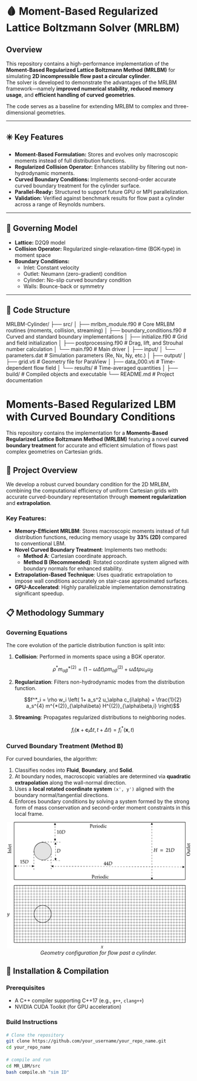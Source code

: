 # 🩸 Moment-Based Regularized Lattice Boltzmann Solver (MRLBM)

## Overview
This repository contains a high-performance implementation of the **Moment-Based Regularized Lattice Boltzmann Method (MRLBM)** for simulating **2D incompressible flow past a circular cylinder**.  
The solver is developed to demonstrate the advantages of the MRLBM framework—namely **improved numerical stability**, **reduced memory usage**, and **efficient handling of curved geometries**.

The code serves as a baseline for extending MRLBM to complex and three-dimensional geometries.

---

## ✳️ Key Features
- **Moment-Based Formulation:** Stores and evolves only macroscopic moments instead of full distribution functions.  
- **Regularized Collision Operator:** Enhances stability by filtering out non-hydrodynamic moments.  
- **Curved Boundary Conditions:** Implements second-order accurate curved boundary treatment for the cylinder surface.  
- **Parallel-Ready:** Structured to support future GPU or MPI parallelization.  
- **Validation:** Verified against benchmark results for flow past a cylinder across a range of Reynolds numbers.

---

## 🧩 Governing Model
- **Lattice:** D2Q9 model  
- **Collision Operator:** Regularized single-relaxation-time (BGK-type) in moment space  
- **Boundary Conditions:**  
  - Inlet: Constant velocity  
  - Outlet: Neumann (zero-gradient) condition  
  - Cylinder: No-slip curved boundary condition  
  - Walls: Bounce-back or symmetry  

---

## 🧱 Code Structure
MRLBM-Cylinder/
├── src/
│   ├── mrlbm_module.f90          # Core MRLBM routines (moments, collision, streaming)
│   ├── boundary_conditions.f90   # Curved and standard boundary implementations
│   ├── initialize.f90            # Grid and field initialization
│   ├── postprocessing.f90        # Drag, lift, and Strouhal number calculation
│   └── main.f90                  # Main driver
│
├── input/
│   └── parameters.dat            # Simulation parameters (Re, Nx, Ny, etc.)
│
├── output/
│   ├── grid.vti                  # Geometry file for ParaView
│   ├── data_000.vti              # Time-dependent flow field
│   └── results/                  # Time-averaged quantities
│
├── build/                        # Compiled objects and executable
└── README.md                     # Project documentation

























# Moments-Based Regularized LBM with Curved Boundary Conditions

This repository contains the implementation for a **Moments-Based Regularized Lattice Boltzmann Method (MRLBM)** featuring a novel **curved boundary treatment** for accurate and efficient simulation of flows past complex geometries on Cartesian grids.

## 🧩 Project Overview

We develop a robust curved boundary condition for the 2D MRLBM, combining the computational efficiency of uniform Cartesian grids with accurate curved-boundary representation through **moment regularization** and **extrapolation**.

### Key Features:
- **Memory-Efficient MRLBM**: Stores macroscopic moments instead of full distribution functions, reducing memory usage by **33% (2D)** compared to conventional LBM.
- **Novel Curved Boundary Treatment**: Implements two methods:
  - **Method A**: Cartesian coordinate approach.
  - **Method B (Recommended)**: Rotated coordinate system aligned with boundary normals for enhanced stability.
- **Extrapolation-Based Technique**: Uses quadratic extrapolation to impose wall conditions accurately on stair-case approximated surfaces.
- **GPU-Accelerated**: Highly parallelizable implementation demonstrating significant speedup.

## 📋 Methodology Summary

### Governing Equations
The core evolution of the particle distribution function is split into:
1.  **Collision**: Performed in moments space using a BGK operator.
    ```math
    \rho^* m^{*(2)}_{\alpha\beta} = (1-\omega \Delta t) \rho m^{(2)}_{\alpha\beta} + \omega \Delta t \rho u_\alpha u_\beta
    ```
2.  **Regularization**: Filters non-hydrodynamic modes from the distribution function.
    ```math
    f^*_i = \rho w_i \left( 1+  a_s^2 u_\alpha c_{i\alpha} + \frac{1}{2} a_s^{4} m^{*(2)}_{\alpha\beta} H^{(2)}_{\alpha\beta,i} \right)
    ```
3.  **Streaming**: Propagates regularized distributions to neighboring nodes.
    ```math
    f_i(\mathbf{x}+\mathbf{c}_i \Delta t, t+\Delta t) = f^{*}_i(\mathbf{x}, t)
    ```

### Curved Boundary Treatment (Method B)
For curved boundaries, the algorithm:
1.  Classifies nodes into **Fluid**, **Boundary**, and **Solid**.
2.  At boundary nodes, macroscopic variables are determined via **quadratic extrapolation** along the wall-normal direction.
3.  Uses a **local rotated coordinate system** `(x', y')` aligned with the boundary normal/tangential directions.
4.  Enforces boundary conditions by solving a system formed by the strong form of mass conservation and second-order moment constraints in this local frame.

<!-- GEOMETRY FIGURE WILL BE PLACED HERE -->
<p align="center">
  <img src="cylindergrid.png" alt="Computational Domain and Grid" width="500"/>
  <br>
  <em>Geometry configuration for flow past a cylinder.</em>
</p>

## 🚀 Installation & Compilation

### Prerequisites
- A C++ compiler supporting C++17 (e.g., `g++`, `clang++`)
- NVIDIA CUDA Toolkit (for GPU acceleration)

### Build Instructions
```bash
# Clone the repository
git clone https://github.com/your_username/your_repo_name.git
cd your_repo_name

# compile and run
cd MR_LBM/src
bash compile.sh "sim ID"

